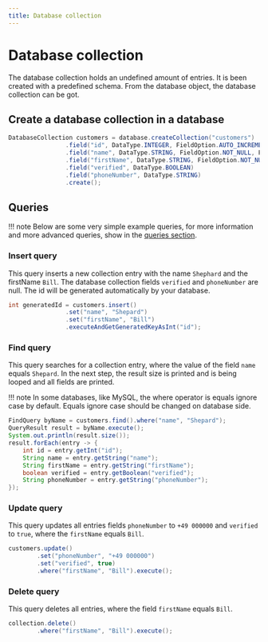 ```yaml
---
title: Database collection
---
```


# Database collection

The database collection holds an undefined amount of entries. It is been created with a predefined schema. From the database
object, the database collection can be got. 

## Create a database collection in a database

````java
DatabaseCollection customers = database.createCollection("customers")
                .field("id", DataType.INTEGER, FieldOption.AUTO_INCREMENT, FieldOption.PRIMARY_KEY)
                .field("name", DataType.STRING, FieldOption.NOT_NULL, FieldOption.INDEX)
                .field("firstName", DataType.STRING, FieldOption.NOT_NULL)
                .field("verified", DataType.BOOLEAN)
                .field("phoneNumber", DataType.STRING)
                .create();  
````

## Queries

!!! note
    Below are some very simple example queries, for more information and more advanced queries, show in the
    [queries section]({{site.site_url}}/guides/queries/).

### Insert query

This query inserts a new collection entry with the name `Shephard` and the firstName `Bill`. The database collection
fields `verified` and `phoneNumber` are null. The id will be generated automatically by your database.

````java
int generatedId = customers.insert()
                .set("name", "Shepard")
                .set("firstName", "Bill")
                .executeAndGetGeneratedKeyAsInt("id");
````

### Find query

This query searches for a collection entry, where the value of the field `name` equals `Shepard`. In the next step,
the result size is printed and is being looped and all fields are printed. 

!!! note
    In some databases, like MySQL, the where operator is equals ignore case by default. Equals ignore case should be
    changed on database side.

````java
FindQuery byName = customers.find().where("name", "Shepard");
QueryResult result = byName.execute();
System.out.println(result.size());
result.forEach(entry -> {
    int id = entry.getInt("id");
    String name = entry.getString("name");
    String firstName = entry.getString("firstName");
    boolean verified = entry.getBoolean("verified");
    String phoneNumber = entry.getString("phoneNumber");
});
````

### Update query

This query updates all entries fields `phoneNumber` to `+49 000000` and `verified` to `true`, where the `firstName`
equals `Bill`.

````java
customers.update()
        .set("phoneNumber", "+49 000000")
        .set("verified", true)
        .where("firstName", "Bill").execute();
````

### Delete query

This query deletes all entries, where the field `firstName` equals `Bill`.

````java
collection.delete()
        .where("firstName", "Bill").execute();
````